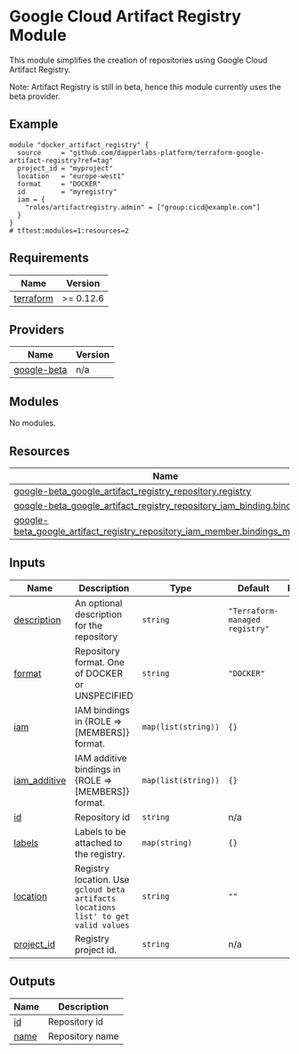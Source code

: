 # Google Cloud Artifact Registry Module

This module simplifies the creation of repositories using Google Cloud Artifact Registry.

Note: Artifact Registry is still in beta, hence this module currently uses the beta provider.

## Example

```hcl
module "docker_artifact_registry" {
  source     = "github.com/dapperlabs-platform/terraform-google-artifact-registry?ref=tag"
  project_id = "myproject"
  location   = "europe-west1"
  format     = "DOCKER"
  id         = "myregistry"
  iam = {
    "roles/artifactregistry.admin" = ["group:cicd@example.com"]
  }
}
# tftest:modules=1:resources=2
```

<!-- BEGIN TFDOC -->

## Requirements

| Name | Version |
|------|---------|
| <a name="requirement_terraform"></a> [terraform](#requirement\_terraform) | >= 0.12.6 |

## Providers

| Name | Version |
|------|---------|
| <a name="provider_google-beta"></a> [google-beta](#provider\_google-beta) | n/a |

## Modules

No modules.

## Resources

| Name | Type |
|------|------|
| [google-beta_google_artifact_registry_repository.registry](https://registry.terraform.io/providers/hashicorp/google-beta/latest/docs/resources/google_artifact_registry_repository) | resource |
| [google-beta_google_artifact_registry_repository_iam_binding.bindings](https://registry.terraform.io/providers/hashicorp/google-beta/latest/docs/resources/google_artifact_registry_repository_iam_binding) | resource |
| [google-beta_google_artifact_registry_repository_iam_member.bindings_member](https://registry.terraform.io/providers/hashicorp/google-beta/latest/docs/resources/google_artifact_registry_repository_iam_member) | resource |

## Inputs

| Name | Description | Type | Default | Required |
|------|-------------|------|---------|:--------:|
| <a name="input_description"></a> [description](#input\_description) | An optional description for the repository | `string` | `"Terraform-managed registry"` | no |
| <a name="input_format"></a> [format](#input\_format) | Repository format. One of DOCKER or UNSPECIFIED | `string` | `"DOCKER"` | no |
| <a name="input_iam"></a> [iam](#input\_iam) | IAM bindings in {ROLE => [MEMBERS]} format. | `map(list(string))` | `{}` | no |
| <a name="input_iam_additive"></a> [iam\_additive](#input\_iam\_additive) | IAM additive bindings in {ROLE => [MEMBERS]} format. | `map(list(string))` | `{}` | no |
| <a name="input_id"></a> [id](#input\_id) | Repository id | `string` | n/a | yes |
| <a name="input_labels"></a> [labels](#input\_labels) | Labels to be attached to the registry. | `map(string)` | `{}` | no |
| <a name="input_location"></a> [location](#input\_location) | Registry location. Use `gcloud beta artifacts locations list' to get valid values` | `string` | `""` | no |
| <a name="input_project_id"></a> [project\_id](#input\_project\_id) | Registry project id. | `string` | n/a | yes |

## Outputs

| Name | Description |
|------|-------------|
| <a name="output_id"></a> [id](#output\_id) | Repository id |
| <a name="output_name"></a> [name](#output\_name) | Repository name |

<!-- END TFDOC -->

